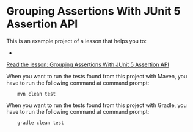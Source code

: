 # Grouping Assertions With JUnit 5 Assertion API

This is an example project of a lesson that helps you to:

*

[Read the lesson: Grouping Assertions With JUnit 5 Assertion API]()

When you want to run the tests found from this project with Maven, you have to run the
following command at command prompt:

        mvn clean test

When you want to run the tests found from this project with Gradle, you have to run the
following command at command prompt: 

        gradle clean test
